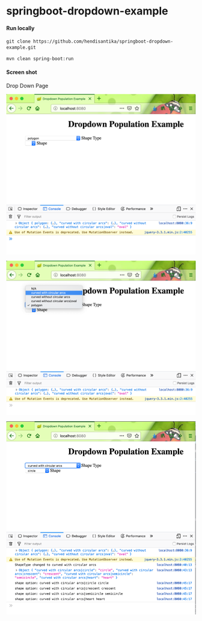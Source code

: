 # springboot-dropdown-example

#### Run locally

```
git clone https://github.com/hendisantika/springboot-dropdown-example.git
```

```
mvn clean spring-boot:run
```

#### Screen shot

Drop Down Page

![Drop Down Page](img/home.png "Home Page")

![Drop Down Page 1](img/dropdown1.png "Dropdown Page 1")

![Drop Down Page 2](img/dropdown2.png "Dropdown Page 2")
